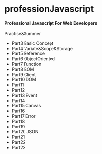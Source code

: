 # professionJavascript
<h4>Professional Javascript For Web Developers</h4>

<p>Practise&Summer</p>

<ul>
  <li>Part3 Basic Concept</li>
  <li>Part4 Variate&Scope&Storage</li>
  <li>Part5 Reference</li>
  <li>Part6 ObjectOriented</li>
  <li>Part7 Function</li>
  <li>Part8 BOM</li>
  <li>Part9 Client</li>
  <li>Part10 DOM</li>
  <li>Part11 </li>
  <li>Part12 </li>
  <li>Part13 Event</li>
  <li>Part14 </li>
  <li>Part15 Canvas</li>
  <li>Part16 </li>
  <li>Part17 Error</li>
  <li>Part18 </li>
  <li>Part19 </li>
  <li>Part20 JSON</li>
  <li>Part21 </li>
  <li>Part22 </li>
  <li>Part23 </li>
</ul>
